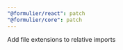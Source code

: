 ```yaml
---
"@formulier/react": patch
"@formulier/core": patch
---
```


Add file extensions to relative imports
